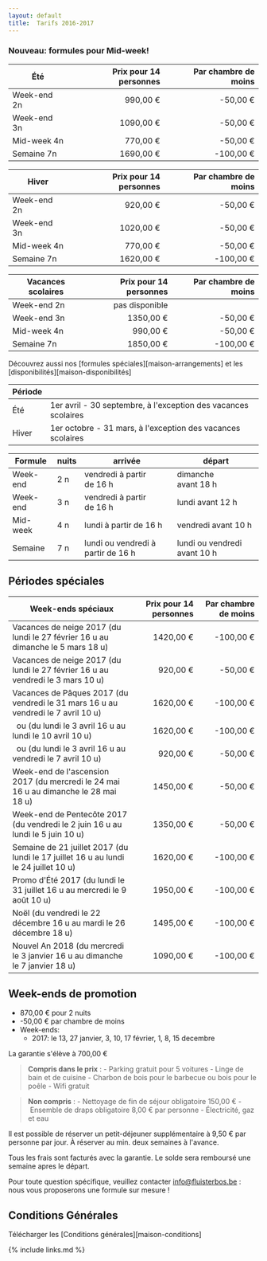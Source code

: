 ```yaml
---
layout: default
title:  Tarifs 2016-2017
---
```


### Nouveau: formules pour Mid-week!


| Été        | Prix pour 14 personnes | Par chambre de moins
|------------|-----------------------:|---------------------------:
|Week-end 2n |   990,00&nbsp;€        |  -50,00&nbsp;€
|Week-end 3n |  1090,00&nbsp;€        |  -50,00&nbsp;€
|Mid-week 4n |   770,00&nbsp;€        |  -50,00&nbsp;€
|Semaine 7n  |  1690,00&nbsp;€        | -100,00&nbsp;€

|Hiver       | Prix pour 14 personnes | Par chambre de moins
|------------|-----------------------:|---------------------------:
|Week-end 2n |   920,00&nbsp;€        |  -50,00&nbsp;€
|Week-end 3n |  1020,00&nbsp;€        |  -50,00&nbsp;€
|Mid-week 4n |   770,00&nbsp;€        |  -50,00&nbsp;€
|Semaine 7n  |  1620,00&nbsp;€        | -100,00&nbsp;€

|Vacances scolaires | Prix pour 14 personnes | Par chambre de moins
|------------|-----------------------:|---------------------------:
|Week-end 2n |   pas disponible       |
|Week-end 3n |  1350,00&nbsp;€        |  -50,00&nbsp;€
|Mid-week 4n |   990,00&nbsp;€        |  -50,00&nbsp;€
|Semaine 7n  |  1850,00&nbsp;€        | -100,00&nbsp;€

Découvrez aussi nos [formules spéciales][maison-arrangements] et les [disponibilités][maison-disponibilités]

|Période ||
|------- |-------------
|Été     |  1er avril - 30 septembre, à l'exception des vacances scolaires
|Hiver   |  1er octobre - 31 mars, à l'exception des vacances scolaires

|Formule          | nuits   | arrivée                                      | départ
|-----------------|---------|----------------------------------------------|-----------------------------------
|Week-end         | 2 n     | vendredi à partir de&nbsp;16&nbsp;h          | dimanche avant&nbsp;18&nbsp;h
|Week-end         | 3 n     | vendredi à partir de&nbsp;16&nbsp;h          | lundi avant&nbsp;12&nbsp;h
|Mid-week         | 4 n     | lundi à partir de&nbsp;16&nbsp;h             | vendredi avant&nbsp;10&nbsp;h
|Semaine          | 7 n     | lundi ou vendredi à partir de&nbsp;16&nbsp;h | lundi ou vendredi avant&nbsp;10&nbsp;h


## Périodes spéciales

|Week-ends spéciaux                                       | Prix pour 14 personnes                 | Par chambre de moins
|---------------------------------------------------------|---------------------------------------:|----------------------------------:
|Vacances de neige 2017 (du lundi le 27 février 16&nbsp;u au dimanche le 5 mars 18&nbsp;u)         | 1420,00&nbsp;€ | -100,00&nbsp;€
|Vacances de neige 2017 (du lundi le 27 février 16&nbsp;u au vendredi le 3 mars 10&nbsp;u)         |  920,00&nbsp;€ |  -50,00&nbsp;€
|Vacances de Pâques 2017 (du vendredi le 31 mars 16&nbsp;u au vendredi le 7 avril 10&nbsp;u)       | 1620,00&nbsp;€ | -100,00&nbsp;€
|  &nbsp; ou (du lundi le 3 avril 16&nbsp;u au lundi le 10 avril 10&nbsp;u)                        | 1620,00&nbsp;€ | -100,00&nbsp;€
|  &nbsp; ou (du lundi le 3 avril 16&nbsp;u au vendredi le 7 avril 10&nbsp;u)                      |  920,00&nbsp;€ |  -50,00&nbsp;€
|Week-end de l'ascension  2017 (du mercredi le 24 mai 16&nbsp;u au dimanche le 28 mai 18&nbsp;u)   | 1450,00&nbsp;€ |  -50,00&nbsp;€
|Week-end de Pentecôte 2017 (du vendredi le 2 juin 16&nbsp;u au lundi le 5 juin 10&nbsp;u)         | 1350,00&nbsp;€ |  -50,00&nbsp;€
|Semaine de 21 juillet 2017 (du lundi le 17 juillet 16&nbsp;u au lundi le 24 juillet 10&nbsp;u)    | 1620,00&nbsp;€ | -100,00&nbsp;€
|Promo d'Été 2017 (du lundi le 31 juillet 16&nbsp;u au mercredi le 9 août 10&nbsp;u)               | 1950,00&nbsp;€ | -100,00&nbsp;€
|Noël (du vendredi le 22 décembre 16&nbsp;u au mardi le 26 décembre 18&nbsp;u)                     | 1495,00&nbsp;€ | -100,00&nbsp;€
|Nouvel An 2018 (du mercredi le 3 janvier 16&nbsp;u au dimanche le 7 janvier 18&nbsp;u)            | 1090,00&nbsp;€ | -100,00&nbsp;€



## Week-ends de promotion

* 870,00&nbsp;€ pour 2 nuits
* -50,00&nbsp;€ par chambre de moins
* Week-ends:
  * 2017: le 13, 27 janvier, 3, 10, 17 février, 1, 8, 15 decembre



La garantie s'élève à 700,00&nbsp;€

> **Compris dans le prix** : - Parking gratuit pour 5 voitures - Linge de bain et de cuisine - Charbon de bois pour le barbecue ou bois pour le poêle - Wifi gratuit

> **Non compris** : - Nettoyage de fin de séjour obligatoire 150,00&nbsp;€ - Ensemble de draps obligatoire 8,00&nbsp;€ par personne - Électricité, gaz et eau

Il est possible de réserver un petit-déjeuner supplémentaire à 9,50&nbsp;€ par personne par jour. À réserver au min. deux semaines à l'avance.

Tous les frais sont facturés avec la garantie. Le solde sera remboursé une semaine apres le départ.

Pour toute question spécifique, veuillez contacter info@fluisterbos.be :  nous vous proposerons une formule sur mesure !

## Conditions Générales

Télécharger les [Conditions générales][maison-conditions]

{% include links.md %}
